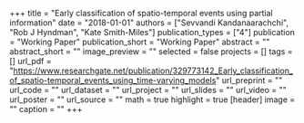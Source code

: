 +++
title = "Early classification of spatio-temporal events using partial information"
date = "2018-01-01"
authors = ["Sevvandi Kandanaarachchi", "Rob J Hyndman", "Kate Smith-Miles"]
publication_types = ["4"]
publication = "Working Paper"
publication_short = "Working Paper"
abstract = ""
abstract_short = ""
image_preview = ""
selected = false
projects = []
tags = []
url_pdf = "https://www.researchgate.net/publication/329773142_Early_classification_of_spatio-temporal_events_using_time-varying_models"
url_preprint = ""
url_code = ""
url_dataset = ""
url_project = ""
url_slides = ""
url_video = ""
url_poster = ""
url_source = ""
math = true
highlight = true
[header]
image = ""
caption = ""
+++
